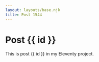 ```yaml
---
layout: layouts/base.njk
title: Post 1544
---
```


# Post {{ id }}

This is post {{ id }} in my Eleventy project.
